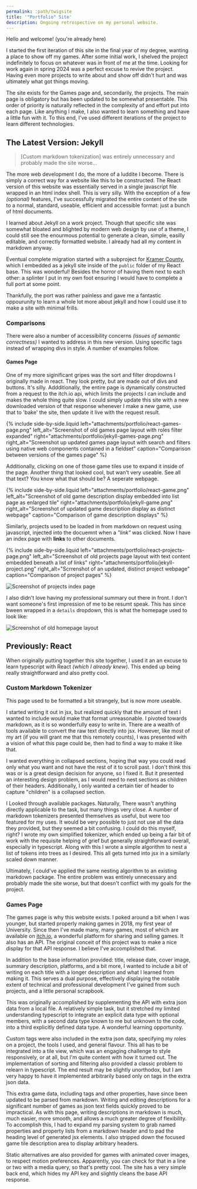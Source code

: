 ```yaml
---
permalink: :path/twigsite
title: '"Portfolio" Site'
description: Ongoing retrospective on my personal website.
---
```


Hello and welcome!
(you're already here)

I started the first iteration of this site in the final year of my degree, wanting a place to show off my games. After some initial work, I shelved the project indefinitely to focus on whatever was in front of me at the time. Looking for work again in spring 2024 was a perfect excuse to revive the project. Having even more projects to write about and show off didn't hurt and was ultimately what got things moving.

The site exists for the Games page and, secondarily, the projects. The main page is obligatory but has been updated to be somewhat presentable. This order of priority is naturally reflected in the complexity of and effort put into each page. Like anything I make, I also wanted to learn something and have a little fun with it. To this end, I've used different iterations of the project to learn different technologies.

## The Latest Version: Jekyll
> [Custom markdown tokenization] was entirely unnecessary and probably made the site worse...

The more web development I do, the more of a luddite I become. There is simply a correct way for a website like this to be constructed. The React version of this website was essentially served in a single javascript file wrapped in an html index shell. This is very silly. With the exception of a few *(optional)* features, I've successfully migrated the entire content of the site to a normal, standard, useable, efficient and accessible format: just a bunch of html documents.

I learned about Jekyll on a work project. Though that specific site was somewhat bloated and blighted by modern web design by use of a theme, I could still see the enourmous potential to generate a clean, simple, easilly editable, and correctly formatted website. I already had all my content in markdown anyway.

Eventual complete migration started with a subproject for [Kramer County](/kramer), which I embedded as a jekyll site inside of the `public` folder of my React base. This was wonderful! Besides the horror of having them next to each other: a splinter I put in my own foot ensuring I would have to complete a full port at some point.

Thankfully, the port was rather painless and gave me a fantastic oppourunity to learn a whole lot more about jekyll and how I could use it to make a site with minimal frills.

### Comparisons
There were also a number of accessibility concerns *(issues of semantic correctness)* I wanted to address in this new version. Using specific tags instead of wrapping divs in style. A number of examples follow.

#### Games Page
One of my more siginificant gripes was the sort and filter dropdowns I originally made in react. They look pretty, but are made out of divs and buttons. It's silly. Addditionally, the entire page is dynamically constructed from a request to the itch.io api, which limits the projects I can include and makes the whole thing quite slow. I could simply update this site with a new downloaded version of that response whenever I make a new game, use that to 'bake' the site, then update it live with the request result.

{% include side-by-side.liquid
    left="attachments/portfolio/react-games-page.png"
    left_alt="Screenshot of old games page layout with roles filter expanded"
    right="attachments/portfolio/jekyll-games-page.png"
    right_alt="Screenshot up updated games page layout with search and filters using native web components contained in a fieldset"
    caption="Comparison between versions of the games page"
%}

Additionally, clicking on one of those game tiles use to expand it inside of the page. Another thing that looked cool, but wan't very useable. See all that text? You know what that should be? A seperate webpage.

{% include side-by-side.liquid
    left="attachments/portfolio/react-game.png"
    left_alt="Screenshot of old game description display embedded into list page as enlarged tile"
    right="attachments/portfolio/jekyll-game.png"
    right_alt="Screenshot of updated game description display as distinct webpage"
    caption="Comparison of game description displays"
%}

Similarly, projects used to be loaded in from markdown on request using javascript, injected into the docuemnt when a *"link"* was clicked. Now I have an index page with **links** to other documents.

{% include side-by-side.liquid
    left="attachments/portfolio/react-projects-page.png"
    left_alt="Screenshot of old projects page layout with text content embedded beneath a list of links"
    right="attachments/portfolio/jekyll-project.png"
    right_alt="Scrrenshot of an updated, distinct project webpage"
    caption="Comparison of project pages"
%}

<img src="attachments/portfolio/jekyll-projects-page.png" alt="Screenshot of projects index page">

I also didn't love having my professional summary out there in front. I don't want someone's first impression of me to be resumt speak. This has since bween wrapped in a `details` dropdown, this is what the homepage used to look like:

<img src="attachments/portfolio/react-homepage.png" alt="Screenshot of old homepage layout">

## Previously: React
When originally putting together this site together, I used it an an excuse to learn typescript with React *(which I already knew)*. This ended up being really straightforward and also pretty cool.

### Custom Markdown Tokenizer
This page used to be formatted a bit strangely, but is now more useable.

I started writing it out in jsx, but realized quickly that the amount of text I wanted to include would make that format unreasonable. I pivoted towards markdown, as it is so wonderfully easy to write in. There are a wealth of tools available to convert the raw text directly into jsx. However, like most of my art (if you will grant me that this remotely counts), I was presented with a vision of what this page could be, then had to find a way to make it like that.

I wanted everything in collapsed sections, hoping that way you could read only what you want and not have the rest of it to scroll past. I don't think this was or is a great design decision for anyone, so I fixed it. But it presented an interesting design problem, as I would need to nest sections as children of their headers. Additionally, I only wanted a certain tier of header to capture "children" is a collapsed section.

I Looked through available packages. Naturally, There wasn't anything directly applicable to the task, but many things very close. A number of markdown tokenizers presented themselves as useful, but were too featured for my uses. It would be very possible to just not use all the data they provided, but they seemed a bit confusing. I could do this myself, right? I wrote my own simplified tokenizer, which ended up being a fair bit of work with the requisite helping of grief but generally straightforward overall, especially in typescript. Along with this I wrote a simple algorithm to nest a list of tokens into trees as I desired. This all gets turned into jsx in a similarly scaled down manner.

Ultimately, I could've applied the same nesting algorithm to an existing markdown package. The entire problem was entirely unnecessary and probably made the site worse, but that doesn't conflict with my goals for the project.

### Games Page
The games page is why this website exists. I poked around a bit when I was younger, but started properly making games in 2018, my first year of University. Since then I've made many, many games, most of which are available on [itch.io][0], a wonderful platform for sharing and selling games. It also has an API. The original conceit of this project was to make a nice display for that API response. I believe I've accomplished that.

In addition to the base information provided: title, release date, cover image, summary description, platforms, and a bit more, I wanted to include a bit of writing on each title with a longer description and what I learned from making it. This serves a dual purpose, effectively displaying the notable extent of technical and professional development I've gained from such projects, and a little personal scrapbook.

This was originally accomplished by supplementing the API with extra json data from a local file. A relatively simple task, but it stretched my limited understanding typescript to integrate an explicit data type with optional members, with a second data type known to me but unknown to the code, into a third explicitly defined data type. A wonderful learning opportunity.

Custom tags were also included in the extra json data, specifying my roles on a project, the tools I used, and general flavour. This all has to be integrated into a tile view, which was an engaging challenge to style responsively, or at all, but I'm quite content with how it turned out. The implementation of sorting and filtering also provided a classic problem to relearn in typescript. The end result may be slightly unorthodox, but I am very happy to have it implemented arbitrarily based only on tags in the extra json data.

This extra game data, including tags and other properties, have since been updated to be parsed from markdown. Writing and editing descriptions for a significant number of games as json text fields quickly proved to be impractical. As with this page, writing descriptions in markdown is much, much easier, more smooth, and allows a much greater degree of flexibility. To accomplish this, I had to expand my parsing system to grab named properties and property lists from a markdown header and to pad the heading level of generated jsx elements. I also stripped down the focused game tile description area to display arbitrary headers.

Static alternatives are also provided for games with animated cover images, to respect motion preferences. Apparently, you can check for that in a line or two with a media query, so that's pretty cool. The site has a very simple back end, which hides my API key and slightly cleans the base API response.


[0]: https://klungore.itch.io